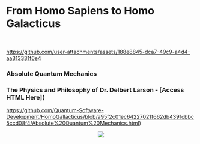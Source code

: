 <br>

# From Homo Sapiens to Homo Galacticus 
 
<br>

https://github.com/user-attachments/assets/188e8845-dca7-49c9-a4d4-aa313331f6e4


### Absolute Quantum Mechanics


### The Physics and Philosophy of Dr. Delbert Larson - [Access HTML Here](
https://github.com/Quantum-Software-Development/HomoGallacticus/blob/a95f2c01ec64227021f662db4391cbbc5ccd08f4/Absolute%20Quantum%20Mechanics.html)






 <p align="center">
<img src="https://github.com/user-attachments/assets/e7238014-4354-44c0-b4b9-e2a15b5c0fe8"/>
